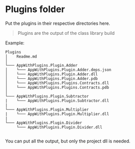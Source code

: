 ﻿# Plugins folder

Put the plugins in their respective directories here.
> Plugins are the output of the class library build

Example:
```
Plugins
│    Readme.md
│
└─── AppWithPlugins.Plugin.Adder
│    └─── AppWithPlugins.Plugin.Adder.deps.json
│    └─── AppWithPlugins.Plugin.Adder.dll
│    └─── AppWithPlugins.Plugin.Adder.pdb
│    └─── AppWithPlugins.Plugins.Contracts.dll
│    └─── AppWithPlugins.Plugins.Contracts.pdb
│   
└─── AppWithPlugins.Plugin.Subtractor
|    └─── AppWithPlugins.Plugin.Subtractor.dll
|   
└─── AppWithPlugins.Plugin.Multiplier
|    └─── AppWithPlugins.Plugin.Multiplier.dll
|   
└─── AppWithPlugins.Plugin.Divider
     └─── AppWithPlugins.Plugin.Divider.dll


```

You can put all the output, but only the project dll is needed.
